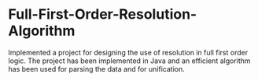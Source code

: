 # Full-First-Order-Resolution-Algorithm
Implemented a project for designing the use of resolution in full first order logic. The project has been implemented in Java and an efficient algorithm has been used for parsing the data and for unification.
